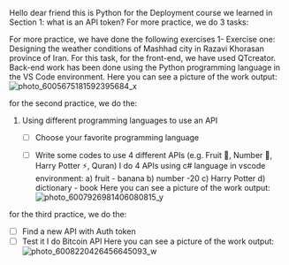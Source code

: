 Hello dear friend
this is Python for  the Deployment course
we learned in Section 1:
what is an API token?
For more practice, we do 3 tasks:

For more practice, we have done the following exercises 1- Exercise one: Designing the weather conditions of Mashhad city in Razavi Khorasan province of Iran. For this task, 
for the front-end, we have used  QTcreator. Back-end work has been done using the Python programming language in the VS Code environment. 
Here you can see a picture of the work output:
![photo_6005675181592395684_x](https://github.com/mori-cyber/PyDeploy/assets/65276280/43840808-d8a1-4cd0-843c-74fab4885b63)

for the second practice, we do the:
1. Using different programming languages to use an API
    - [ ]  Choose your favorite programming language
    - [ ]  Write some codes to use 4 different APIs (e.g. Fruit 🍉, Number 🔢, Harry Potter ⚡️, Quran)
  I do 4 APIs  using c# language in vscode environment:
a) fruit - banana
b) number -20
c) Harry Potter
d) dictionary - book
Here you can see a picture of the work output:
![photo_6007926981406080815_y](https://github.com/mori-cyber/PyDeploy/assets/65276280/934e5858-4873-4dc0-b9c6-d7751f47267c)


for the third practice, we do the:
- [ ]  Find a new API with Auth token
- [ ]  Test it
I do Bitcoin API
Here you can see a picture of the work output:
![photo_6008220426456645093_w](https://github.com/mori-cyber/PyDeploy/assets/65276280/ec497c4d-6291-4255-8ff6-b509b710ec68)
